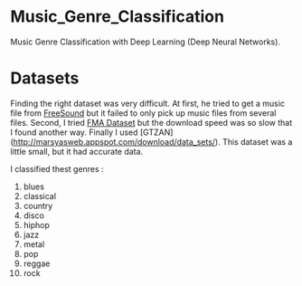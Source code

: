 # Music_Genre_Classification

Music Genre Classification with Deep Learning (Deep Neural Networks).

# Datasets

Finding the right dataset was very difficult. At first, he tried to get a music file from [FreeSound](freesound.org) but it failed to only pick up music files from several files. Second, I tried [FMA Dataset](https://github.com/mdeff/fma) but the download speed was so slow that I found another way. Finally I used [GTZAN] (http://marsyasweb.appspot.com/download/data_sets/). This dataset was a little small, but it had accurate data.

I classified thest genres :
  1.  blues<br>
  2.  classical<br>
  3.  country<br>
  4.  disco <br>
  5.  hiphop<br>
  6.  jazz<br>
  7.  metal<br>
  8.  pop<br>
  9.  reggae<br>
  10. rock<br>

